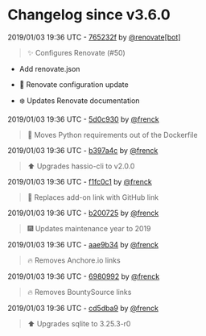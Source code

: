 # Changelog since v3.6.0

2019/01/03 19:36 UTC - [765232f](https://github.com/hassio-addons/addon-ssh/commit/765232f9d2c16dea80a88c5c9a3fb5d9332b3303) by [@renovate[bot]](https://github.com/apps/renovate)
> :sparkles: Configures Renovate (#50)

* Add renovate.json

* :shirt: Renovate configuration update

* :snowflake: Updates Renovate documentation 

2019/01/03 19:36 UTC - [5d0c930](https://github.com/hassio-addons/addon-ssh/commit/5d0c930f1a09477367d39f06c9e1c971fef73878) by [@frenck](https://github.com/frenck)
> :tractor: Moves Python requirements out of the Dockerfile 

2019/01/03 19:36 UTC - [b397a4c](https://github.com/hassio-addons/addon-ssh/commit/b397a4c6bd7d27324cdcf7d65ed5437a885c0a3e) by [@frenck](https://github.com/frenck)
> :arrow_up: Upgrades hassio-cli to v2.0.0 

2019/01/03 19:36 UTC - [f1fc0c1](https://github.com/hassio-addons/addon-ssh/commit/f1fc0c170abc5a5ced0668d144490ef3aef7faf1) by [@frenck](https://github.com/frenck)
> :tractor: Replaces add-on link with GitHub link 

2019/01/03 19:36 UTC - [b200725](https://github.com/hassio-addons/addon-ssh/commit/b2007254eb892522182bc8c5a6b1600e341e84c5) by [@frenck](https://github.com/frenck)
> :fireworks: Updates maintenance year to 2019 

2019/01/03 19:36 UTC - [aae9b34](https://github.com/hassio-addons/addon-ssh/commit/aae9b34fd8fb775194b71ca7fed2eda4af706ca1) by [@frenck](https://github.com/frenck)
> :fire: Removes Anchore.io links 

2019/01/03 19:36 UTC - [6980992](https://github.com/hassio-addons/addon-ssh/commit/69809920862b9f99ca3e90def072257cf4f4119d) by [@frenck](https://github.com/frenck)
> :fire: Removes BountySource links 

2019/01/03 19:36 UTC - [cd5dba9](https://github.com/hassio-addons/addon-ssh/commit/cd5dba9d93878518321a6008dc25a1a5b02ae1de) by [@frenck](https://github.com/frenck)
> :arrow_up: Upgrades sqlite to 3.25.3-r0 

